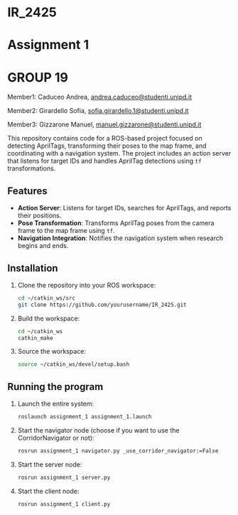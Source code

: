 # IR_2425
# Assignment 1

# GROUP 19

Member1: Caduceo Andrea, andrea.caduceo@studenti.unipd.it

Member2: Girardello Sofia, sofia.girardello.1@studenti.unipd.it

Member3: Gizzarone Manuel, manuel.gizzarone@studenti.unipd.it

This repository contains code for a ROS-based project focused on detecting AprilTags, transforming their poses to the map frame, and coordinating with a navigation system. The project includes an action server that listens for target IDs and handles AprilTag detections using `tf` transformations.

## Features

- **Action Server**: Listens for target IDs, searches for AprilTags, and reports their positions.
- **Pose Transformation**: Transforms AprilTag poses from the camera frame to the map frame using `tf`.
- **Navigation Integration**: Notifies the navigation system when research begins and ends.

## Installation

1. Clone the repository into your ROS workspace:
   ```bash
   cd ~/catkin_ws/src
   git clone https://github.com/yourusername/IR_2425.git
2. Build the workspace:
   ```bash
   cd ~/catkin_ws
   catkin_make
3. Source the workspace:
   ```bash
   source ~/catkin_ws/devel/setup.bash

## Running the program

1. Launch the entire system:
   ```bash
   roslaunch assignment_1 assignment_1.launch
2. Start the navigator node (choose if you want to use the CorridorNavigator or not):
   ```bash
   rosrun assignment_1 navigator.py _use_corridor_navigator:=False
3. Start the server node:
   ```bash
   rosrun assignment_1 server.py
4. Start the client node:
   ```bash
   rosrun assignment_1 client.py
